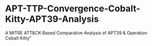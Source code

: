 # APT-TTP-Convergence-Cobalt-Kitty-APT39-Analysis
A MITRE ATT&CK-Based Comparative Analysis of APT39 & Operation Cobalt Kitty"
